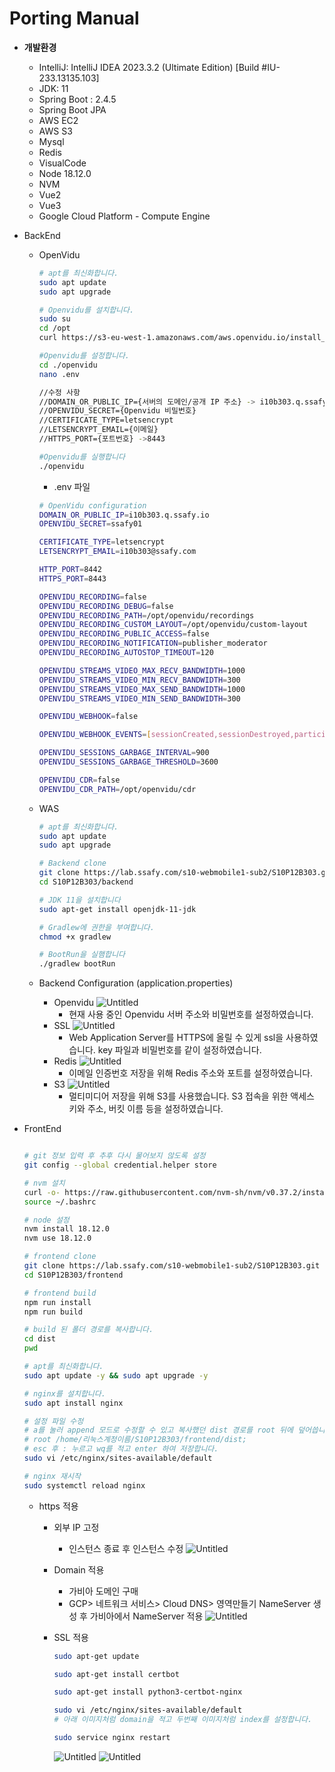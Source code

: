 # Porting Manual

- **개발환경**
  - IntelliJ: IntelliJ IDEA 2023.3.2 (Ultimate Edition) [Build #IU-233.13135.103]
  - JDK: 11
  - Spring Boot : 2.4.5
  - Spring Boot JPA
  - AWS EC2
  - AWS S3
  - Mysql
  - Redis
  - VisualCode
  - Node 18.12.0
  - NVM
  - Vue2
  - Vue3
  - Google Cloud Platform - Compute Engine
- BackEnd

  - OpenVidu

    ```bash
    # apt를 최신화합니다.
    sudo apt update
    sudo apt upgrade

    # Openvidu를 설치합니다.
    sudo su
    cd /opt
    curl https://s3-eu-west-1.amazonaws.com/aws.openvidu.io/install_openvidu_latest.sh | bash

    #Openvidu를 설정합니다.
    cd ./openvidu
    nano .env

    //수정 사항
    //DOMAIN_OR_PUBLIC_IP={서버의 도메인/공개 IP 주소} -> i10b303.q.ssafy.io
    //OPENVIDU_SECRET={Openvidu 비밀번호}
    //CERTIFICATE_TYPE=letsencrypt
    //LETSENCRYPT_EMAIL={이메일}
    //HTTPS_PORT={포트번호} ->8443

    #Openvidu를 실행합니다
    ./openvidu
    ```

    - .env 파일

    ```bash
    # OpenVidu configuration
    DOMAIN_OR_PUBLIC_IP=i10b303.q.ssafy.io
    OPENVIDU_SECRET=ssafy01

    CERTIFICATE_TYPE=letsencrypt
    LETSENCRYPT_EMAIL=i10b303@ssafy.com

    HTTP_PORT=8442
    HTTPS_PORT=8443

    OPENVIDU_RECORDING=false
    OPENVIDU_RECORDING_DEBUG=false
    OPENVIDU_RECORDING_PATH=/opt/openvidu/recordings
    OPENVIDU_RECORDING_CUSTOM_LAYOUT=/opt/openvidu/custom-layout
    OPENVIDU_RECORDING_PUBLIC_ACCESS=false
    OPENVIDU_RECORDING_NOTIFICATION=publisher_moderator
    OPENVIDU_RECORDING_AUTOSTOP_TIMEOUT=120

    OPENVIDU_STREAMS_VIDEO_MAX_RECV_BANDWIDTH=1000
    OPENVIDU_STREAMS_VIDEO_MIN_RECV_BANDWIDTH=300
    OPENVIDU_STREAMS_VIDEO_MAX_SEND_BANDWIDTH=1000
    OPENVIDU_STREAMS_VIDEO_MIN_SEND_BANDWIDTH=300

    OPENVIDU_WEBHOOK=false

    OPENVIDU_WEBHOOK_EVENTS=[sessionCreated,sessionDestroyed,participantJoined,participantLeft,webrtcConnectionCreated,webrtcConnectionDestroyed,recordingStatusChanged,filterEventDispatched,mediaNodeStatusChanged,nodeCrashed,nodeRecovered,broadcastStarted,broadcastStopped]

    OPENVIDU_SESSIONS_GARBAGE_INTERVAL=900
    OPENVIDU_SESSIONS_GARBAGE_THRESHOLD=3600

    OPENVIDU_CDR=false
    OPENVIDU_CDR_PATH=/opt/openvidu/cdr
    ```

  - WAS

    ```bash
    # apt를 최신화합니다.
    sudo apt update
    sudo apt upgrade

    # Backend clone
    git clone https://lab.ssafy.com/s10-webmobile1-sub2/S10P12B303.git
    cd S10P12B303/backend

    # JDK 11을 설치합니다
    sudo apt-get install openjdk-11-jdk

    # Gradlew에 권한을 부여합니다.
    chmod +x gradlew

    # BootRun을 실햄합니다
    ./gradlew bootRun
    ```

  - Backend Configuration (application.properties)
    - Openvidu
      ![Untitled](Porting%20Manual/Untitled.png)
      - 현재 사용 중인 Openvidu 서버 주소와 비밀번호를 설정하였습니다.
    - SSL
      ![Untitled](Porting%20Manual/Untitled%201.png)
      - Web Application Server를 HTTPS에 올릴 수 있게 ssl을 사용하였습니다. key 파일과 비밀번호를 같이 설정하였습니다.
    - Redis
      ![Untitled](Porting%20Manual/Untitled%202.png)
      - 이메일 인증번호 저장을 위해 Redis 주소와 포트를 설정하였습니다.
    - S3
      ![Untitled](Porting%20Manual/Untitled%203.png)
      - 멀티미디어 저장을 위해 S3를 사용했습니다. S3 접속을 위한 액세스 키와 주소, 버킷 이름 등을 설정하였습니다.

- FrontEnd

  ```bash

  # git 정보 입력 후 추후 다시 물어보지 않도록 설정
  git config --global credential.helper store

  # nvm 설치
  curl -o- https://raw.githubusercontent.com/nvm-sh/nvm/v0.37.2/install.sh | bash
  source ~/.bashrc

  # node 설정
  nvm install 18.12.0
  nvm use 18.12.0

  # frontend clone
  git clone https://lab.ssafy.com/s10-webmobile1-sub2/S10P12B303.git
  cd S10P12B303/frontend

  # frontend build
  npm run install
  npm run build

  # build 된 폴더 경로를 복사합니다.
  cd dist
  pwd

  # apt를 최신화합니다.
  sudo apt update -y && sudo apt upgrade -y

  # nginx를 설치합니다.
  sudo apt install nginx

  # 설정 파일 수정
  # a를 눌러 append 모드로 수정할 수 있고 복사했던 dist 경로를 root 뒤에 덮어씁니다.
  # root /home/리눅스계정이름/S10P12B303/frontend/dist;
  # esc 후 : 누르고 wq를 적고 enter 하여 저장합니다.
  sudo vi /etc/nginx/sites-available/default

  # nginx 재시작
  sudo systemctl reload nginx
  ```

  - https 적용

    - 외부 IP 고정
      - 인스턴스 종료 후 인스턴스 수정
        ![Untitled](Porting%20Manual/Untitled%204.png)
    - Domain 적용
      - 가비아 도메인 구매
      - GCP> 네트워크 서비스> Cloud DNS> 영역만들기
        NameServer 생성 후 가비아에서 NameServer 적용
        ![Untitled](Porting%20Manual/Untitled%205.png)
    - SSL 적용

      ```bash
      sudo apt-get update

      sudo apt-get install certbot

      sudo apt-get install python3-certbot-nginx

      sudo vi /etc/nginx/sites-available/default
      # 아래 이미지처럼 domain을 적고 두번째 이미지처럼 index를 설정합니다.

      sudo service nginx restart
      ```

      ![Untitled](Porting%20Manual/Untitled%206.png)
      ![Untitled](Porting%20Manual/Untitled%207.png)
